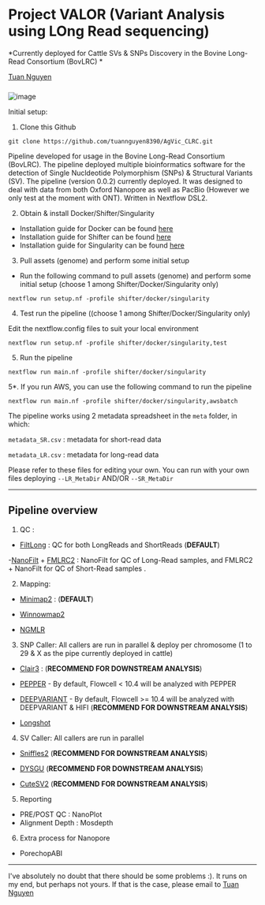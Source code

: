 # Project VALOR (**V**ariant **A**nalysis using **LO**ng **R**ead sequencing) 

*Currently deployed for Cattle SVs & SNPs Discovery in the Bovine Long-Read Consortium (BovLRC)
*

[Tuan Nguyen](tuan.nguyen@agriculture.vic.gov.au)

###
![image](https://github.com/tuannguyen8390/AgVic_CLRC/assets/47171822/34f17460-12bf-4426-9ddf-2c09a88225ad)

Initial setup: 
1. Clone this Github
```
git clone https://github.com/tuannguyen8390/AgVic_CLRC.git
```

Pipeline developed for usage in the Bovine Long-Read Consortium (BovLRC). The pipeline deployed multiple bioinformatics software for the detection of Single Nucldeotide Polymorphism (SNPs) & Structural Variants (SV). The pipeline (version 0.0.2) currently deployed. It was designed to deal with data from both Oxford Nanopore as well as PacBio (However we only test at the moment with ONT). Written in Nextflow DSL2.


2. Obtain & install Docker/Shifter/Singularity 
- Installation guide for Docker can be found [here](https://docs.docker.com/get-docker/)
- Installation guide for Shifter can be found [here](https://www.nersc.gov/users/software/nersc-software/shifter/)
- Installation guide for Singularity can be found [here](https://sylabs.io/guides/3.5/user-guide/quick_start.html)

3. Pull assets (genome) and perform some initial setup
- Run the following command to pull assets (genome) and perform some initial setup (choose 1 among Shifter/Docker/Singularity only)
```
nextflow run setup.nf -profile shifter/docker/singularity
```

4. Test run the pipeline ((choose 1 among Shifter/Docker/Singularity only)

Edit the nextflow.config files to suit your local environment 

```
nextflow run setup.nf -profile shifter/docker/singularity,test
```

5. Run the pipeline
```
nextflow run main.nf -profile shifter/docker/singularity
```

5*. If you run AWS, you can use the following command to run the pipeline
```
nextflow run main.nf -profile shifter/docker/singularity,awsbatch
```

The pipeline works using 2 metadata spreadsheet in the `meta` folder, in which:

`metadata_SR.csv` : metadata for short-read data

`metadata_LR.csv` : metadata for long-read data

Please refer to these files for editing your own. You can run with your own files deploying `--LR_MetaDir` AND/OR `--SR_MetaDir`

---

## Pipeline overview

1. QC :

- [FiltLong](https://github.com/rrwick/Filtlong) : QC for both LongReads and ShortReads (**DEFAULT**)

-[NanoFilt](https://github.com/wdecoster/nanofilt) + [FMLRC2](https://github.com/HudsonAlpha/fmlrc2) : NanoFilt for QC of Long-Read samples, and FMLRC2 + NanoFilt for QC of Short-Read samples .

2. Mapping:

- [Minimap2](https://github.com/lh3/minimap2) : (**DEFAULT**)

- [Winnowmap2](https://github.com/marbl/Winnowmap)

- [NGMLR](https://github.com/philres/ngmlr)

3. SNP Caller: All callers are run in parallel & deploy per chromosome (1 to 29 & X as the pipe currently deployed in cattle)
- [Clair3](https://github.com/HKU-BAL/Clair3) : (**RECOMMEND FOR DOWNSTREAM ANALYSIS**)

- [PEPPER](https://github.com/kishwarshafin/pepper) - By default, Flowcell < 10.4 will be analyzed with PEPPER

- [DEEPVARIANT](https://github.com/google/deepvariant) - By default, Flowcell >= 10.4 will be analyzed with DEEPVARIANT & HIFI (**RECOMMEND FOR DOWNSTREAM ANALYSIS**)

- [Longshot](https://github.com/pjedge/longshot) 

4. SV Caller: All callers are run in parallel

- [Sniffles2](https://github.com/fritzsedlazeck/Sniffles) (**RECOMMEND FOR DOWNSTREAM ANALYSIS**)

- [DYSGU](https://github.com/kcleal/dysgu) (**RECOMMEND FOR DOWNSTREAM ANALYSIS**)

- [CuteSV2](https://github.com/tjiangHIT/cuteSV) (**RECOMMEND FOR DOWNSTREAM ANALYSIS**)

5. Reporting
- PRE/POST QC : NanoPlot
- Alignment Depth : Mosdepth

6. Extra process for Nanopore
- PorechopABI 

---

I've absolutely no doubt that there should be some problems :). It runs on my end, but perhaps not yours. If that is the case, please email to [Tuan Nguyen](mailto:tuan.nguyen@agriculture.vic.gov.au)
